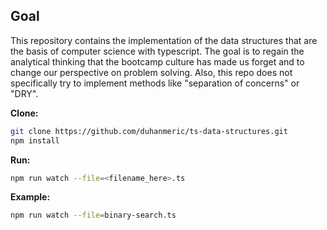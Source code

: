 ## Goal

This repository contains the implementation of the data structures that are the basis of computer science with typescript. The goal is to regain the analytical thinking that the bootcamp culture has made us forget and to change our perspective on problem solving. Also, this repo does not specifically try to implement methods like "separation of concerns" or "DRY".

**Clone:**

```bash
git clone https://github.com/duhanmeric/ts-data-structures.git
npm install
```

**Run:**

```bash
npm run watch --file=<filename_here>.ts
```

**Example:**

```bash
npm run watch --file=binary-search.ts
```
